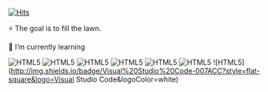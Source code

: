 [![Hits](https://hits.seeyoufarm.com/api/count/incr/badge.svg?url=https%3A%2F%2Fgithub.com%2F5eonhee%2Fhit-counter&count_bg=%23218BD7&title_bg=%239A9A9A&icon=bilibili.svg&icon_color=%23E7E7E7&title=hits&edge_flat=false)](https://hits.seeyoufarm.com)


⚡ The goal is to fill the lawn.

🌱 I’m currently learning

![HTML5](http://img.shields.io/badge/Semantic%20Web-005A9C?style=flat-square&logo=Semantic%20Web&logoColor=white)
![HTML5](http://img.shields.io/badge/HTML5-E34F26?style=flat-square&logo=HTML5&logoColor=white)
![HTML5](http://img.shields.io/badge/CSS3-1572B6?style=flat-square&logo=CSS3&logoColor=white)
![HTML5](http://img.shields.io/badge/Sass-CC6699?style=flat-square&logo=Sass&logoColor=white)
![HTML5](http://img.shields.io/badge/JavaScript-F7DF1E?style=flat-square&logo=JavaScript&logoColor=white)
![HTML5](http://img.shields.io/badge/GitHub-181717?style=flat-square&logo=GitHub&logoColor=white)
![HTML5](http://img.shields.io/badge/Visual%20Studio%20Code-007ACC?style=flat-square&logo=Visual Studio Code&logoColor=white)
